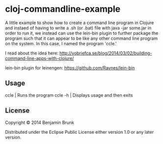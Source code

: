 # cloj-commandline-example

A little example to show how to create a command line program in Clojure and instaed of having to write a .sh (or .bat) file
with java -jar some.jar in order to run it, we instead can use the lein-bin plugin to further package the program such 
that it can appear to be like any other command line program on the system.  In this case, I named the program 'ccle.'

I read about the idea here:
http://yobriefca.se/blog/2014/03/02/building-command-line-apps-with-clojure/

lein-bin plugin for leinengen:  https://github.com/Raynes/lein-bin

## Usage

ccle     | Runs the program
ccle -h  | Displays usage and then exits


## License

Copyright © 2014 Benjamin Brunk

Distributed under the Eclipse Public License either version 1.0 or any later version.
